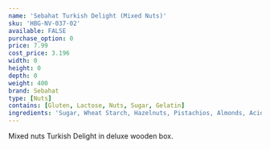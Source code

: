 ```yaml
---
name: 'Sebahat Turkish Delight (Mixed Nuts)'
sku: 'HBG-NV-037-02'
available: FALSE
purchase_option: 0
price: 7.99
cost_price: 3.196
width: 0
height: 0
depth: 0
weight: 400
brand: Sebahat
type: [Nuts]
contains: [Gluten, Lactose, Nuts, Sugar, Gelatin]
ingredients: 'Sugar, Wheat Starch, Hazelnuts, Pistachios, Almonds, Acidifier: Citric Acid, E330'
---
```

Mixed nuts Turkish Delight in deluxe wooden box.